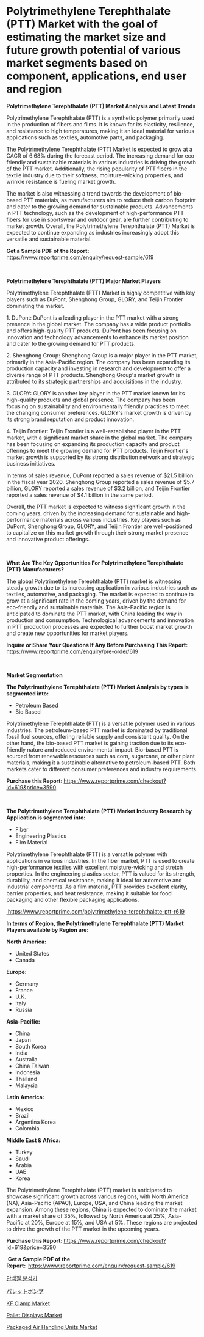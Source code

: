 <p><h1>Polytrimethylene Terephthalate (PTT) Market with the goal of estimating the market size and future growth potential of various market segments based on component, applications, end user and region</h1></p><p><strong>Polytrimethylene Terephthalate (PTT) Market Analysis and Latest Trends</strong></p>
<p><p>Polytrimethylene Terephthalate (PTT) is a synthetic polymer primarily used in the production of fibers and films. It is known for its elasticity, resilience, and resistance to high temperatures, making it an ideal material for various applications such as textiles, automotive parts, and packaging.</p><p>The Polytrimethylene Terephthalate (PTT) Market is expected to grow at a CAGR of 6.68% during the forecast period. The increasing demand for eco-friendly and sustainable materials in various industries is driving the growth of the PTT market. Additionally, the rising popularity of PTT fibers in the textile industry due to their softness, moisture-wicking properties, and wrinkle resistance is fueling market growth.</p><p>The market is also witnessing a trend towards the development of bio-based PTT materials, as manufacturers aim to reduce their carbon footprint and cater to the growing demand for sustainable products. Advancements in PTT technology, such as the development of high-performance PTT fibers for use in sportswear and outdoor gear, are further contributing to market growth. Overall, the Polytrimethylene Terephthalate (PTT) Market is expected to continue expanding as industries increasingly adopt this versatile and sustainable material.</p></p>
<p><strong>Get a Sample PDF of the Report:&nbsp;</strong> <a href="https://www.reportprime.com/enquiry/request-sample/619">https://www.reportprime.com/enquiry/request-sample/619</a></p>
<p>&nbsp;</p>
<p><strong>Polytrimethylene Terephthalate (PTT) Major Market Players</strong></p>
<p><p>Polytrimethylene Terephthalate (PTT) Market is highly competitive with key players such as DuPont, Shenghong Group, GLORY, and Teijin Frontier dominating the market. </p><p>1. DuPont: DuPont is a leading player in the PTT market with a strong presence in the global market. The company has a wide product portfolio and offers high-quality PTT products. DuPont has been focusing on innovation and technology advancements to enhance its market position and cater to the growing demand for PTT products.</p><p>2. Shenghong Group: Shenghong Group is a major player in the PTT market, primarily in the Asia-Pacific region. The company has been expanding its production capacity and investing in research and development to offer a diverse range of PTT products. Shenghong Group's market growth is attributed to its strategic partnerships and acquisitions in the industry.</p><p>3. GLORY: GLORY is another key player in the PTT market known for its high-quality products and global presence. The company has been focusing on sustainability and environmentally friendly practices to meet the changing consumer preferences. GLORY's market growth is driven by its strong brand reputation and product innovation.</p><p>4. Teijin Frontier: Teijin Frontier is a well-established player in the PTT market, with a significant market share in the global market. The company has been focusing on expanding its production capacity and product offerings to meet the growing demand for PTT products. Teijin Frontier's market growth is supported by its strong distribution network and strategic business initiatives.</p><p>In terms of sales revenue, DuPont reported a sales revenue of $21.5 billion in the fiscal year 2020. Shenghong Group reported a sales revenue of $5.7 billion, GLORY reported a sales revenue of $3.2 billion, and Teijin Frontier reported a sales revenue of $4.1 billion in the same period. </p><p>Overall, the PTT market is expected to witness significant growth in the coming years, driven by the increasing demand for sustainable and high-performance materials across various industries. Key players such as DuPont, Shenghong Group, GLORY, and Teijin Frontier are well-positioned to capitalize on this market growth through their strong market presence and innovative product offerings.</p></p>
<p>&nbsp;</p>
<p><strong>What Are The Key Opportunities For Polytrimethylene Terephthalate (PTT) Manufacturers?</strong></p>
<p><p>The global Polytrimethylene Terephthalate (PTT) market is witnessing steady growth due to its increasing application in various industries such as textiles, automotive, and packaging. The market is expected to continue to grow at a significant rate in the coming years, driven by the demand for eco-friendly and sustainable materials. The Asia-Pacific region is anticipated to dominate the PTT market, with China leading the way in production and consumption. Technological advancements and innovation in PTT production processes are expected to further boost market growth and create new opportunities for market players.</p></p>
<p><strong>Inquire or Share Your Questions If Any Before Purchasing This Report:</strong> <a href="https://www.reportprime.com/enquiry/pre-order/619">https://www.reportprime.com/enquiry/pre-order/619</a></p>
<p>&nbsp;</p>
<p><strong>Market Segmentation</strong></p>
<p><strong>The Polytrimethylene Terephthalate (PTT) Market Analysis by types is segmented into:</strong></p>
<p><ul><li>Petroleum Based</li><li>Bio Based</li></ul></p>
<p><p>Polytrimethylene Terephthalate (PTT) is a versatile polymer used in various industries. The petroleum-based PTT market is dominated by traditional fossil fuel sources, offering reliable supply and consistent quality. On the other hand, the bio-based PTT market is gaining traction due to its eco-friendly nature and reduced environmental impact. Bio-based PTT is sourced from renewable resources such as corn, sugarcane, or other plant materials, making it a sustainable alternative to petroleum-based PTT. Both markets cater to different consumer preferences and industry requirements.</p></p>
<p><strong>Purchase this Report:&nbsp;</strong><a href="https://www.reportprime.com/checkout?id=619&price=3590">https://www.reportprime.com/checkout?id=619&price=3590</a></p>
<p>&nbsp;</p>
<p><strong>The Polytrimethylene Terephthalate (PTT) Market Industry Research by Application is segmented into:</strong></p>
<p><ul><li>Fiber</li><li>Engineering Plastics</li><li>Film Material</li></ul></p>
<p><p>Polytrimethylene Terephthalate (PTT) is a versatile polymer with applications in various industries. In the fiber market, PTT is used to create high-performance textiles with excellent moisture-wicking and stretch properties. In the engineering plastics sector, PTT is valued for its strength, durability, and chemical resistance, making it ideal for automotive and industrial components. As a film material, PTT provides excellent clarity, barrier properties, and heat resistance, making it suitable for food packaging and other flexible packaging applications.</p></p>
<p><a href="https://www.reportprime.com/polytrimethylene-terephthalate-ptt-r619">&nbsp;https://www.reportprime.com/polytrimethylene-terephthalate-ptt-r619</a></p>
<p><strong>In terms of Region, the Polytrimethylene Terephthalate (PTT) Market Players available by Region are:</strong></p>
<p>
    <p> <strong> North America: </strong>
        <ul>
            <li>United States</li>
            <li>Canada</li>
        </ul>
        </p> 
    <p> <strong> Europe: </strong>
        <ul>
            <li>Germany</li>
            <li>France</li>
            <li>U.K.</li>
            <li>Italy</li>
            <li>Russia</li>
        </ul>
        </p> 
    <p> <strong> Asia-Pacific: </strong>
        <ul>
            <li>China</li>
            <li>Japan</li>
            <li>South Korea</li>
            <li>India</li>
            <li>Australia</li>
            <li>China Taiwan</li>
            <li>Indonesia</li>
            <li>Thailand</li>
            <li>Malaysia</li>
        </ul>
        </p> 
    <p> <strong> Latin America: </strong>
        <ul>
            <li>Mexico</li>
            <li>Brazil</li>
            <li>Argentina Korea</li>
            <li>Colombia</li>
        </ul>
        </p> 
    <p> <strong> Middle East & Africa: </strong>
        <ul>
            <li>Turkey</li>
            <li>Saudi</li>
            <li>Arabia</li>
            <li>UAE</li>
            <li>Korea</li>
        </ul>
    </p>
    </p>
<p><p>The Polytrimethylene Terephthalate (PTT) market is anticipated to showcase significant growth across various regions, with North America (NA), Asia-Pacific (APAC), Europe, USA, and China leading the market expansion. Among these regions, China is expected to dominate the market with a market share of 35%, followed by North America at 25%, Asia-Pacific at 20%, Europe at 15%, and USA at 5%. These regions are projected to drive the growth of the PTT market in the upcoming years.</p></p>
<p><strong>Purchase this Report: </strong><a href="https://www.reportprime.com/checkout?id=619&price=3590">https://www.reportprime.com/checkout?id=619&price=3590</a></p>
<p>&nbsp;<strong>Get a Sample PDF of the Report:&nbsp;&nbsp;</strong><a href="https://www.reportprime.com/enquiry/request-sample/619">https://www.reportprime.com/enquiry/request-sample/619</a></p>
<p><strong></strong></p>
<p><p><a href="https://medium.com/@carolineparks354/%EB%8B%A8%EB%B0%B1%EC%A7%88-%EB%B6%84%EC%84%9D%EA%B8%B0-%EC%8B%9C%EC%9E%A5-%EC%A1%B0%EC%82%AC-%EB%B3%B4%EA%B3%A0%EC%84%9C-2024%EB%85%84%EB%B6%80%ED%84%B0-2031%EB%85%84%EA%B9%8C%EC%A7%80-%EC%97%B0%ED%8F%89%EA%B7%A0-4-2-%EC%9D%98-%EC%95%88%EC%A0%95%EC%A0%81%EC%9D%B8-cagr%EA%B3%BC-%ED%95%A8%EA%BB%98-%EC%8B%9C%EC%9E%A5-%EC%98%88%EC%B8%A1-%EB%B0%8F-%EC%84%B1%EC%9E%A5-%EC%A0%84%EB%A7%9D-8385a5226b41">단백질 분석기</a></p><p><a href="https://medium.com/@sramseychery20/%E4%B8%96%E7%95%8C%E3%81%AE%E3%83%91%E3%83%AC%E3%83%83%E3%83%88%E3%83%9D%E3%83%B3%E3%83%97%E5%B8%82%E5%A0%B4%E8%A6%8F%E6%A8%A1%E3%81%AF-2024%E5%B9%B4%E3%81%8B%E3%82%892031%E5%B9%B4%E3%81%BE%E3%81%A7%E3%81%AE%E9%96%93%E3%81%AB%E5%B9%B4%E7%8E%876-%E3%81%AE%E6%88%90%E9%95%B7%E3%82%92%E7%B5%8C%E9%A8%93%E3%81%99%E3%82%8B%E3%81%A8-%E6%A5%AD%E7%95%8C%E4%BA%88%E6%B8%AC%E3%81%AB%E3%82%88%E3%82%8B%E3%81%A8%E6%9C%9F%E5%BE%85%E3%81%95%E3%82%8C%E3%81%A6%E3%81%84%E3%81%BE%E3%81%99-e83768c8e190">パレットポンプ</a></p><p><a href="https://www.linkedin.com/pulse/kf-clamp-market-size-growing-cagr-69-report-covers-analysis-wsm0c">KF Clamp Market</a></p><p><a href="https://medium.com/@anna.vaughan3423/exploring-pallet-displays-market-dynamics-global-trends-and-future-growth-prospects-2024-2031-b43e81dafb83">Pallet Displays Market</a></p><p><a href="https://www.linkedin.com/pulse/packaged-air-handling-units-market-research-report-dltnc?trackingId=IYX0OTqtr5onCewCCBKbAw%3D%3D">Packaged Air Handling Units Market</a></p></p>